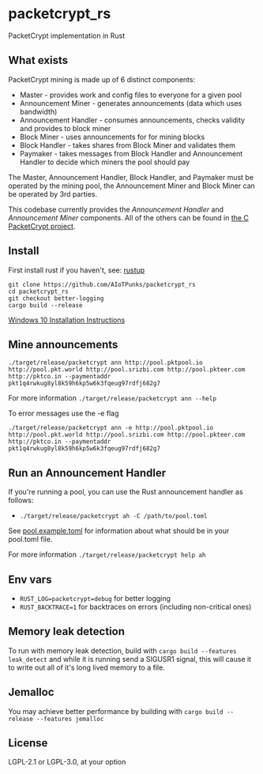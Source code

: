 # packetcrypt_rs
PacketCrypt implementation in Rust

## What exists
PacketCrypt mining is made up of 6 distinct components:
* Master - provides work and config files to everyone for a given pool
* Announcement Miner - generates announcements (data which uses bandwidth)
* Announcement Handler - consumes announcements, checks validity and provides to block miner
* Block Miner - uses announcements for for mining blocks
* Block Handler - takes shares from Block Miner and validates them
* Paymaker - takes messages from Block Handler and Announcement Handler to
decide which miners the pool should pay

The Master, Announcement Handler, Block Handler, and Paymaker must be operated
by the mining pool, the Announcement Miner and Block Miner can be operated by 3rd
parties.

This codebase currently provides the *Announcement Handler* and *Announcement Miner* components.
All of the others can be found in
[the C PacketCrypt project](https://github.com/cjdelisle/PacketCrypt).

## Install
First install rust if you haven't, see: [rustup](https://rustup.rs/)

    git clone https://github.com/AIoTPunks/packetcrypt_rs
    cd packetcrypt_rs
    git checkout better-logging
    cargo build --release

[Windows 10 Installation Instructions](https://github.com/cjdelisle/packetcrypt_rs/issues/39#issuecomment-999982652)

## Mine announcements

    ./target/release/packetcrypt ann http://pool.pktpool.io http://pool.pkt.world http://pool.srizbi.com http://pool.pkteer.com http://pktco.in --paymentaddr       pkt1q4rwkug8yl8k59h6kp5w6k3fqeug97rdfj682g7

For more information  `./target/release/packetcrypt ann --help`

To error messages use the -e flag

    ./target/release/packetcrypt ann -e http://pool.pktpool.io http://pool.pkt.world http://pool.srizbi.com http://pool.pkteer.com http://pktco.in --paymentaddr       pkt1q4rwkug8yl8k59h6kp5w6k3fqeug97rdfj682g7


## Run an Announcement Handler
If you're running a pool, you can use the Rust announcement handler as follows:
* `./target/release/packetcrypt ah -C /path/to/pool.toml`

See [pool.example.toml](https://github.com/cjdelisle/packetcrypt_rs/blob/master/pool.example.toml)
for information about what should be in your pool.toml file.

For more information `./target/release/packetcrypt help ah`

## Env vars
* `RUST_LOG=packetcrypt=debug` for better logging
* `RUST_BACKTRACE=1` for backtraces on errors (including non-critical ones)

## Memory leak detection
To run with memory leak detection, build with `cargo build --features leak_detect` and while
it is running send a SIGUSR1 signal, this will cause it to write out all of it's long lived memory
to a file.

## Jemalloc
You may achieve better performance by building with `cargo build --release --features jemalloc`

## License

LGPL-2.1 or LGPL-3.0, at your option
